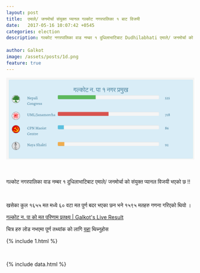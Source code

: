 ```yaml
---
layout: post
title:  एमाले/ जनमोर्चा संयुक्त प्यानल गल्कोट नगरपालिका १ बाट विजयी 
date:   2017-05-16 10:07:42 +0545
categories: election
description: गल्कोट नगरपालिका वाड नम्बर १ दुधिलाभाटिबाट Dudhilabhati एमाले/ जनमोर्चा को संयुक्त प्यानल विजयी भएको छ  ...| Galkot Municipality News, Khabar, Information, Election, Local

author: Galkot
image: /assets/posts/1d.png
feature: true
---
```


<img src="/assets/posts/1d.png" alt="dudilabhati">

<br><br>
गल्कोट नगरपालिका वाड नम्बर १  दुधिलाभाटिबाट एमाले/ जनमोर्चा को संयुक्त प्यानल विजयी भएको छ !!

<br>

खसेका कुल १६५५ मत मध्ये ६० वटा मत पुर्ण बदर भएका छन भने १५९५ मतहरु गणना गरिएको थियो ।

<a href="/election"> गल्कोट न. पा को मत परिणाम प्रतक्ष्य | Galkot's Live Result</a>

चित्र हरु लोड नभएमा पूर्ण तथ्यांक को लागि <a href="/election">यहा</a> थिच्नुहोस  

{% include 1.html %}

<br>

{% include data.html %}


